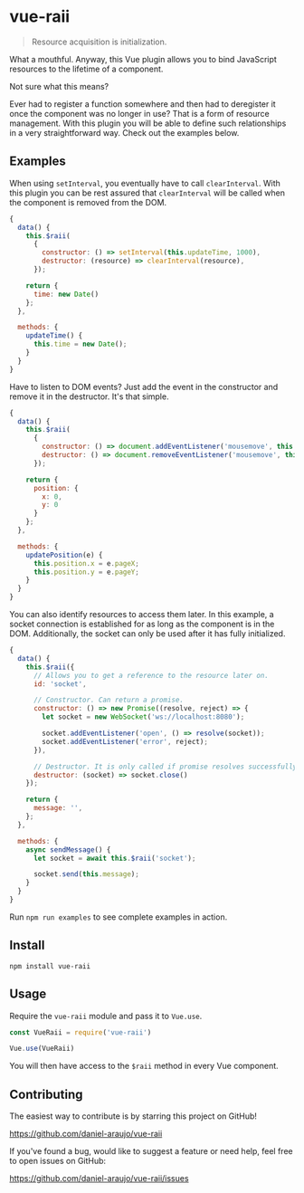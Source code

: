 # vue-raii

> Resource acquisition is initialization.

What a mouthful. Anyway, this Vue plugin allows you to bind JavaScript resources
to the lifetime of a component.

Not sure what this means?

Ever had to register a function somewhere and then had to deregister it once the
component was no longer in use? That is a form of resource management. With this
plugin you will be able to define such relationships in a very straightforward
way. Check out the examples below.


## Examples

When using `setInterval`, you eventually have to call `clearInterval`. With this
plugin you can be rest assured that `clearInterval` will be called when the
component is removed from the DOM.

```js
{
  data() {
    this.$raii(
      {
        constructor: () => setInterval(this.updateTime, 1000),
        destructor: (resource) => clearInterval(resource),
      });

    return {
      time: new Date()
    };
  },

  methods: {
    updateTime() {
      this.time = new Date();
    }
  }
}
```

Have to listen to DOM events? Just add the event in the constructor and remove
it in the destructor. It's that simple.

```js
{
  data() {
    this.$raii(
      {
        constructor: () => document.addEventListener('mousemove', this.updatePosition),
        destructor: () => document.removeEventListener('mousemove', this.updatePosition),
      });

    return {
      position: {
        x: 0,
        y: 0
      }
    };
  },

  methods: {
    updatePosition(e) {
      this.position.x = e.pageX;
      this.position.y = e.pageY;
    }
  }
}
```

You can also identify resources to access them later. In this example, a socket
connection is established for as long as the component is in the DOM.
Additionally, the socket can only be used after it has fully initialized.

```js
{
  data() {
    this.$raii({
      // Allows you to get a reference to the resource later on.
      id: 'socket',

      // Constructor. Can return a promise.
      constructor: () => new Promise((resolve, reject) => {
        let socket = new WebSocket('ws://localhost:8080');

        socket.addEventListener('open', () => resolve(socket));
        socket.addEventListener('error', reject);
      }),

      // Destructor. It is only called if promise resolves successfully.
      destructor: (socket) => socket.close()
    });

    return {
      message: '',
    };
  },

  methods: {
    async sendMessage() {
      let socket = await this.$raii('socket');

      socket.send(this.message);
    }
  }
}
```

Run `npm run examples` to see complete examples in action.


## Install

```
npm install vue-raii
```


## Usage

Require the `vue-raii` module and pass it to `Vue.use`.

```js
const VueRaii = require('vue-raii')

Vue.use(VueRaii)
```

You will then have access to the `$raii` method in every Vue component.


## Contributing

The easiest way to contribute is by starring this project on GitHub!

https://github.com/daniel-araujo/vue-raii

If you've found a bug, would like to suggest a feature or need help, feel free
to open issues on GitHub:

https://github.com/daniel-araujo/vue-raii/issues
